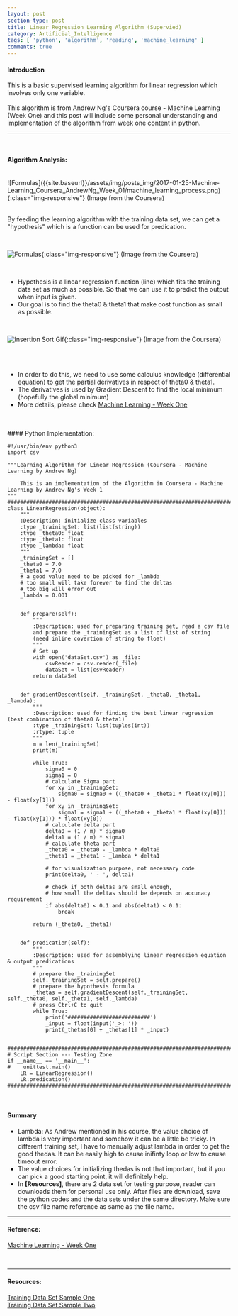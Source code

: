 ```yaml
---
layout: post
section-type: post
title: Linear Regression Learning Algorithm (Supervied)
category: Artificial_Intelligence
tags: [ 'python', 'algorithm', 'reading', 'machine_learning' ]
comments: true
---
```


#### Introduction

> 
This is a basic supervised learning algorithm for linear regression which involves only one variable.
<br>
<br>
This algorithm is from Andrew Ng's Coursera course - Machine Learning (Week One) and this post will include some personal understanding and implementation of the algorithm from week one content in python.
<br>

<hr>

<br>

#### Algorithm Analysis:

<br>
![Formulas]({{site.baseurl}}/assets/img/posts_img/2017-01-25-Machine-Learning_Coursera_AndrewNg_Week_01/machine_learning_process.png){:class="img-responsive"}
(Image from the Coursera)
<br>
<br>

>
By feeding the learning algorithm with the training data set, we can get a "hypothesis" which is a function can be used for predication.

<br>

![Formulas]({{site.baseurl}}/assets/img/posts_img/2017-01-25-Machine-Learning_Coursera_AndrewNg_Week_01/Formulas.png){:class="img-responsive"}
(Image from the Coursera)

<br>

>
- Hypothesis is a linear regression function (line) which fits the training data set as much as possible. So that we can use it to predict the output when input is given.
- Our goal is to find the theta0 & theta1 that make cost function as small as possible.

<br>

![Insertion Sort Gif]({{site.baseurl}}/assets/img/posts_img/2017-01-25-Machine-Learning_Coursera_AndrewNg_Week_01/Gradient_Descent_Derivative.png){:class="img-responsive"}
(Image from the Coursera)

<br>
<br>

>
- In order to do this, we need to use some calculus knowledge (differential equation) to get the partial derivatives in respect of theta0 & theta1.
- The derivatives is used by Gradient Descent to find the local minimum (hopefully the global minimum)
- More details, please check [Machine Learning - Week One](https://www.coursera.org/learn/machine-learning/home/week/1)

<br>
<br>
#### Python Implementation:

<br>

~~~ 
#!/usr/bin/env python3
import csv

"""Learning Algorithm for Linear Regression (Coursera - Machine Learning by Andrew Ng)

    This is an implementation of the Algorithm in Coursera - Machine Learning by Andrew Ng's Week 1
"""
##############################################################################################
class LinearRegression(object):
    """
    :Description: initialize class variables
    :type _trainingSet: list(list(string))
    :type _theta0: float
    :type _theta1: float    
    :type _lambda: float
    """
    _trainingSet = []
    _theta0 = 7.0
    _theta1 = 7.0
    # a good value need to be picked for _lambda
    # too small will take forever to find the deltas
    # too big will error out
    _lambda = 0.001


    def prepare(self):
        """
        :Description: used for preparing training set, read a csv file
        and prepare the _trainingSet as a list of list of string 
        (need inline covertion of string to float)
        """
        # Set up 
        with open('dataSet.csv') as _file:
            csvReader = csv.reader(_file)
            dataSet = list(csvReader)
        return dataSet


    def gradientDescent(self, _trainingSet, _theta0, _theta1, _lambda):
        """
        :Description: used for finding the best linear regression (best combination of theta0 & theta1)
        :type _trainingSet: list(tuples(int))
        :rtype: tuple
        """
        m = len(_trainingSet)
        print(m)

        while True:
            sigma0 = 0
            sigma1 = 0
            # calculate Sigma part
            for xy in _trainingSet:
                sigma0 = sigma0 + ((_theta0 + _theta1 * float(xy[0])) - float(xy[1]))
            for xy in _trainingSet:
                sigma1 = sigma1 + ((_theta0 + _theta1 * float(xy[0])) - float(xy[1])) * float(xy[0])
            # calculate delta part
            delta0 = (1 / m) * sigma0
            delta1 = (1 / m) * sigma1
            # calculate theta part
            _theta0 = _theta0 - _lambda * delta0
            _theta1 = _theta1 - _lambda * delta1

            # for visualization purpose, not necessary code
            print(delta0, ' - ', delta1)

            # check if both deltas are small enough, 
            # how small the deltas should be depends on accuracy requirement
            if abs(delta0) < 0.1 and abs(delta1) < 0.1:
                break

        return (_theta0, _theta1)


    def predication(self):
        """
        :Description: used for assemblying linear regression equation & output predications
        """
        # prepare the _trainingSet
        self._trainingSet = self.prepare()
        # prepare the hypothesis formula
        _thetas = self.gradientDescent(self._trainingSet, self._theta0, self._theta1, self._lambda)
        # press Ctrl+C to quit
        while True:
            print('##########################')
            _input = float(input('_>: '))
            print(_thetas[0] + _thetas[1] * _input)


##############################################################################################
# Script Section --- Testing Zone
if __name__ == '__main__':
#    unittest.main()
    LR = LinearRegression()
    LR.predication()
##############################################################################################
~~~

<br>

#### Summary
>
- Lambda: As Andrew mentioned in his course, the value choice of lambda is very important and somehow it can be a little be tricky. In different training set, I have to manually adjust lambda in order to get the good thedas. It can be easily high to cause inifinty loop or low to cause timeout error.
- The value choices for initializing thedas is not that important, but if you can pick a good starting point, it will definitely help.
- In __[Resources]__, there are 2 data set for testing purpose, reader can downloads them for personal use only. After files are download, save the python codes and the data sets under the same directory. Make sure the csv file name reference as same as the file name.

<hr>

#### Reference:
[Machine Learning - Week One](https://www.coursera.org/learn/machine-learning/home/week/1)

<br>
<hr>

#### Resources:
[Training Data Set Sample One](https://github.com/KratosOmega/omega-portfolio/tree/gh-pages/assets/extra/resources/dataSet_1.csv)
<br>
[Training Data Set Sample Two](https://github.com/KratosOmega/omega-portfolio/tree/gh-pages/assets/extra/resources/dataSet_2.csv)
